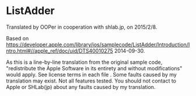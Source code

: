 # ListAdder

Translated by OOPer in cooperation with shlab.jp, on 2015/2/8.

Based on
<https://developer.apple.com/library/ios/samplecode/ListAdder/Introduction/Intro.html#//apple_ref/doc/uid/DTS40010275>
2014-09-30.

As this is a line-by-line translation from the original sample code, "redistribute the Apple Software in its entirety and without modifications" would apply. See license terms in each file .
Some faults caused by my translation may exist. Not all features tested.
You should not contact to Apple or SHLab(jp) about any faults caused by my translation.
